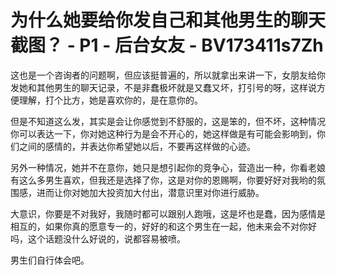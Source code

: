 # 为什么她要给你发自己和其他男生的聊天截图？ - P1 - 后台女友 - BV173411s7Zh

这也是一个咨询者的问题啊，但应该挺普遍的，所以就拿出来讲一下，女朋友给你发她和其他男生的聊天记录，不是非蠢极坏就是又蠢又坏，打引号的呀，这样说方便理解，打个比方，她是喜欢你的，是在意你的。

但是不知道这么发，其实是会让你感觉到不舒服的，这是笨的，但不坏，这种情况你可以表达一下，你对她这种行为是会不开心的，她这样做是有可能会影响到，你们之间的感情的，并表达你希望她以后，不要再这样做的心迹。

另外一种情况，她并不在意你，她只是想引起你的竞争心，营造出一种，你看老娘有这么多男生喜欢，但我还是选择了你，这是对你的恩赐啊，你要好好对我哟的氛围感，进而让你对她加大投资加大付出，潜意识里对你进行威胁。

大意识，你要是不对我好，我随时都可以跟别人跑哦，这是坏也是蠢，因为感情是相互的，如果你真的愿意专一的，好好的和这个男生在一起，他未来会不对你好吗，这个话题没什么好说的，说都容易被喷。

男生们自行体会吧。